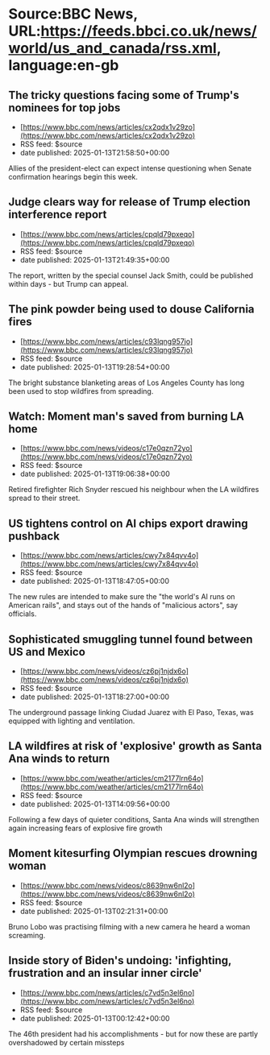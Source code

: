 # Source:BBC News, URL:https://feeds.bbci.co.uk/news/world/us_and_canada/rss.xml, language:en-gb

## The tricky questions facing some of Trump's nominees for top jobs
 - [https://www.bbc.com/news/articles/cx2qdx1v29zo](https://www.bbc.com/news/articles/cx2qdx1v29zo)
 - RSS feed: $source
 - date published: 2025-01-13T21:58:50+00:00

Allies of the president-elect can expect intense questioning when Senate confirmation hearings begin this week.

## Judge clears way for release of Trump election interference report
 - [https://www.bbc.com/news/articles/cpqld79pxeqo](https://www.bbc.com/news/articles/cpqld79pxeqo)
 - RSS feed: $source
 - date published: 2025-01-13T21:49:35+00:00

The report, written by the special counsel Jack Smith, could be published within days - but Trump can appeal.

## The pink powder being used to douse California fires
 - [https://www.bbc.com/news/articles/c93lqng957jo](https://www.bbc.com/news/articles/c93lqng957jo)
 - RSS feed: $source
 - date published: 2025-01-13T19:28:54+00:00

The bright substance blanketing areas of Los Angeles County has long been used to stop wildfires from spreading.

## Watch: Moment man's saved from burning LA home
 - [https://www.bbc.com/news/videos/c17e0qzn72yo](https://www.bbc.com/news/videos/c17e0qzn72yo)
 - RSS feed: $source
 - date published: 2025-01-13T19:06:38+00:00

Retired firefighter Rich Snyder rescued his neighbour when the LA wildfires spread to their street.

## US tightens control on AI chips export drawing pushback
 - [https://www.bbc.com/news/articles/cwy7x84qvv4o](https://www.bbc.com/news/articles/cwy7x84qvv4o)
 - RSS feed: $source
 - date published: 2025-01-13T18:47:05+00:00

The new rules are intended to make sure the "the world's AI runs on American rails", and stays out of the hands of "malicious actors", say officials.

## Sophisticated smuggling tunnel found between US and Mexico
 - [https://www.bbc.com/news/videos/cz6pj1njdx6o](https://www.bbc.com/news/videos/cz6pj1njdx6o)
 - RSS feed: $source
 - date published: 2025-01-13T18:27:00+00:00

The underground passage linking Ciudad Juarez with El Paso, Texas, was equipped with lighting and ventilation.

## LA wildfires at risk of 'explosive' growth as Santa Ana winds to return
 - [https://www.bbc.com/weather/articles/cm2177lrn64o](https://www.bbc.com/weather/articles/cm2177lrn64o)
 - RSS feed: $source
 - date published: 2025-01-13T14:09:56+00:00

Following a few days of quieter conditions, Santa Ana winds will strengthen again increasing fears of explosive fire growth

## Moment kitesurfing Olympian rescues drowning woman
 - [https://www.bbc.com/news/videos/c8639nw6nl2o](https://www.bbc.com/news/videos/c8639nw6nl2o)
 - RSS feed: $source
 - date published: 2025-01-13T02:21:31+00:00

Bruno Lobo was practising filming with a new camera he heard a woman screaming.

## Inside story of Biden's undoing: 'infighting, frustration and an insular inner circle'
 - [https://www.bbc.com/news/articles/c7vd5n3el6no](https://www.bbc.com/news/articles/c7vd5n3el6no)
 - RSS feed: $source
 - date published: 2025-01-13T00:12:42+00:00

The 46th president had his accomplishments - but for now these are partly overshadowed by certain missteps

